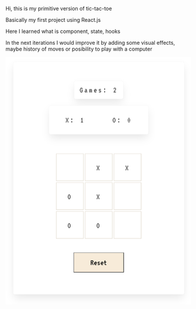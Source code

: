 Hi, this is my primitive version of tic-tac-toe

Basically my first project using React.js

Here I learned what is component, state, hooks

In the next iterations I would improve it by adding some visual effects, maybe history of moves or posibility to play with a computer


![Alt text](image.png)